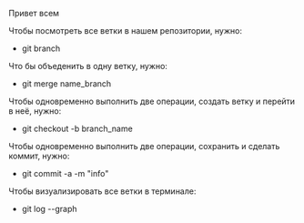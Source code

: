 Привет всем

Чтобы посмотреть все ветки в нашем репозитории, нужно:
* git branch

Что бы объеденить в одну ветку, нужно:

* git merge name_branch

Чтобы одновременно выполнить две операции, создать ветку и перейти в неё, нужно:
* git checkout -b branch_name

Чтобы одновременно выполнить две операции, сохранить и сделать коммит, нужно:
* git commit -a -m "info"

Чтобы визуализировать все ветки в 
терминале:
* git log --graph